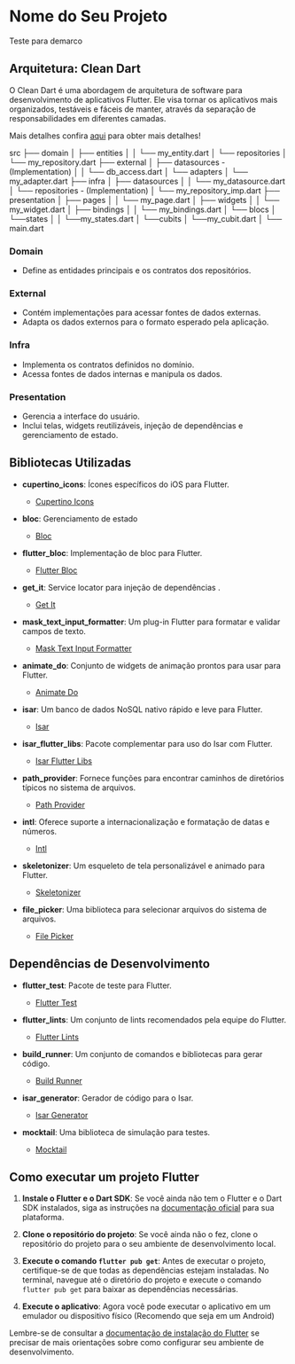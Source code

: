 # Nome do Seu Projeto

Teste para demarco

## Arquitetura: Clean Dart

O Clean Dart é uma abordagem de arquitetura de software para desenvolvimento de aplicativos Flutter. Ele visa tornar os aplicativos mais organizados, testáveis e fáceis de manter, através da separação de responsabilidades em diferentes camadas.

Mais detalhes confira [aqui](https://github.com/Flutterando/Clean-Dart) para obter mais detalhes!

src
├── domain
│   ├── entities
│   │   └── my_entity.dart
│   └── repositories
│       └── my_repository.dart
├── external
│   ├── datasources - (Implementation)
│   │    └── db_access.dart
│   └── adapters
│         └── my_adapter.dart
├── infra
│   ├── datasources
│   │   └── my_datasource.dart
│   └── repositories - (Implementation)
│       └── my_repository_imp.dart
├── presentation
│   ├── pages
│   │   └── my_page.dart
│   ├── widgets
│   │   └── my_widget.dart
│   ├── bindings
│   │   └── my_bindings.dart
│   └── blocs
│       └──states
│       │   └──my_states.dart
│       └──cubits
│           └──my_cubit.dart
│ 
└── main.dart

### Domain
- Define as entidades principais e os contratos dos repositórios.

### External
- Contém implementações para acessar fontes de dados externas.
- Adapta os dados externos para o formato esperado pela aplicação.

### Infra
- Implementa os contratos definidos no domínio.
- Acessa fontes de dados internas e manipula os dados.

### Presentation
- Gerencia a interface do usuário.
- Inclui telas, widgets reutilizáveis, injeção de dependências e gerenciamento de estado.


## Bibliotecas Utilizadas

- **cupertino_icons**: Ícones específicos do iOS para Flutter.
  - [Cupertino Icons](https://pub.dev/packages/cupertino_icons)

- **bloc**: Gerenciamento de estado 
  - [Bloc](https://pub.dev/packages/bloc)

- **flutter_bloc**: Implementação de bloc para Flutter.
  - [Flutter Bloc](https://pub.dev/packages/flutter_bloc)

- **get_it**: Service locator para injeção de dependências .
  - [Get It](https://pub.dev/packages/get_it)

- **mask_text_input_formatter**: Um plug-in Flutter para formatar e validar campos de texto.
  - [Mask Text Input Formatter](https://pub.dev/packages/mask_text_input_formatter)

- **animate_do**: Conjunto de widgets de animação prontos para usar para Flutter.
  - [Animate Do](https://pub.dev/packages/animate_do)

- **isar**: Um banco de dados NoSQL nativo rápido e leve para Flutter.
  - [Isar](https://pub.dev/packages/isar)

- **isar_flutter_libs**: Pacote complementar para uso do Isar com Flutter.
  - [Isar Flutter Libs](https://pub.dev/packages/isar_flutter_libs)

- **path_provider**: Fornece funções para encontrar caminhos de diretórios típicos no sistema de arquivos.
  - [Path Provider](https://pub.dev/packages/path_provider)

- **intl**: Oferece suporte a internacionalização e formatação de datas e números.
  - [Intl](https://pub.dev/packages/intl)

- **skeletonizer**: Um esqueleto de tela personalizável e animado para Flutter.
  - [Skeletonizer](https://pub.dev/packages/skeletonizer)

- **file_picker**: Uma biblioteca para selecionar arquivos do sistema de arquivos.
  - [File Picker](https://pub.dev/packages/file_picker)

## Dependências de Desenvolvimento

- **flutter_test**: Pacote de teste para Flutter.
  - [Flutter Test](https://api.flutter.dev/flutter/flutter_test/flutter_test-library.html)

- **flutter_lints**: Um conjunto de lints recomendados pela equipe do Flutter.
  - [Flutter Lints](https://pub.dev/packages/flutter_lints)

- **build_runner**: Um conjunto de comandos e bibliotecas para gerar código.
  - [Build Runner](https://pub.dev/packages/build_runner)

- **isar_generator**: Gerador de código para o Isar.
  - [Isar Generator](https://pub.dev/packages/isar_generator)

- **mocktail**: Uma biblioteca de simulação para testes.
  - [Mocktail](https://pub.dev/packages/mocktail)


## Como executar um projeto Flutter

1. **Instale o Flutter e o Dart SDK**: Se você ainda não tem o Flutter e o Dart SDK instalados, siga as instruções na [documentação oficial](https://flutter.dev/docs/get-started/install) para sua plataforma.

2. **Clone o repositório do projeto**: Se você ainda não o fez, clone o repositório do projeto para o seu ambiente de desenvolvimento local.

3. **Execute o comando `flutter pub get`**: Antes de executar o projeto, certifique-se de que todas as dependências estejam instaladas. No terminal, navegue até o diretório do projeto e execute o comando `flutter pub get` para baixar as dependências necessárias.

4. **Execute o aplicativo**: Agora você pode executar o aplicativo em um emulador ou dispositivo físico (Recomendo que seja em um Android)

Lembre-se de consultar a [documentação de instalação do Flutter](https://flutter.dev/docs/get-started/install) se precisar de mais orientações sobre como configurar seu ambiente de desenvolvimento.
